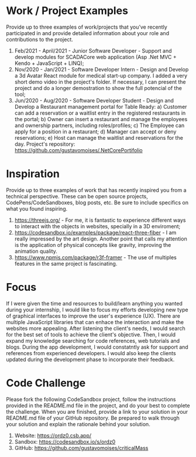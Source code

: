 # Work / Project Examples
Provide up to three examples of work/projects that you’ve recently participated in and provide detailed information about your role and contributions to the project.
1. Feb/2021 - April/2021 - Junior Software Developer  - Support and develop modules for SCADACore web application (Asp .Net MVC + Kendo + JavaScript + LINQ);
2. Nov/2020 - Jan/2021 - Software Developer Intern - Design and Develop a 3d Avatar React module for medical start-up company. I added a very short demo video in the project's folder. If necessary, I can present the project and do a longer demostration to show the full potencial of the tool;
3. Jun/2020 - Aug/2020 - Software Developer Student - Design and Develop a Restaurant management portal for Table Ready: a) Customer can add a reservation or a waitlist entry in the registered restaurants in the portal; b) Owner can insert a restaurant and manage the employees and ownership partners, including roles/profiles; c) The Employee can apply for a position in a restaurant; d) Manager can accept or deny reservations; e) Host can manage the waitlist and reservations for the day. Project's repository: https://github.com/gustavomoises/.NetCorePortifolio
 
# Inspiration
Provide up to three examples of work that has recently inspired you from a technical perspective. These can be open source projects, CodePens/CodeSandboxes, blog posts, etc. Be sure to include specifics on what you found inspiring.
1. https://threejs.org/ - For me, it is fantastic to experience different ways to interact with the objects in websites, specially in a 3D enviroment; 
2. https://codesandbox.io/examples/package/react-three-fiber - I am really impressed by the art design. Another point that calls my attention is  the application of physical concepts like gravity, improving the animation quality. 
3. https://www.npmjs.com/package/r3f-framer - The use of multiples features in the same project is fascinating.

 
# Focus
If I were given the time and resources to build/learn anything you wanted during your internship, I would like to focus my efforts developing new type of graphical interfaces to improve the user's experience (UX). There are multiple JavaScript libraries that can enhace the interaction and make the websites more appealing. After listening the client's needs, I would search for the best set of tools to achieve the client's objective. Then, I would expand my knowledge searching for code references, web tutorials and blogs.  During the app development, I would constatntly ask for support and references from experienced developers. I would also keep the clients updated during the development phase to incorporate  their feedback. 
 
# Code Challenge
Please fork the following CodeSandbox project, follow the instructions provided in the README.md file in the project, and do your best to complete the challenge. When you are finished, provide a link to your solution in your README.md file of your GitHub repository. Be prepared to walk through your solution and explain the rationale behind your solution.
1. Website: https://ordz0.csb.app/
2. Sandbox: https://codesandbox.io/s/ordz0
3. GitHub: https://github.com/gustavomoises/criticalMass

